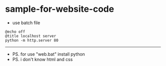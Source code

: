 # sample-for-website-code
* use batch file

```Batch file
@echo off
@title localhost server
python -m http.server 80
```
***
* PS. for use "web.bat" install python
* PS. i don't know html and css